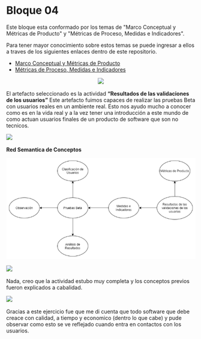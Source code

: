 # Bloque 04

Este bloque esta conformado por los temas de "Marco Conceptual y Métricas de Producto" y "Métricas de Proceso, Medidas e Indicadores".

Para tener mayor conocimiento sobre estos temas se puede ingresar a ellos a traves de los siguientes enlaces dentro de este repositorio.
- <a href="https://github.com/srgiola/Portafolio_IngSoftware/tree/master/Bloque%2004/Marco%20Conceptual%20y%20M%C3%A9tricas%20de%20Producto" 
    target=”_blank”>Marco Conceptual y Métricas de Producto</a>
- <a href="https://github.com/srgiola/Portafolio_IngSoftware/tree/master/Bloque%2004/M%C3%A9tricas%20de%20Proceso%2C%20Medidas%20e%20Indicadores" 
    target=”_blank”>Métricas de Proceso, Medidas e Indicadores</a>

<p align="center">
<img
    src="https://www.solucionesc2.com/wp-content/uploads/2014/10/analitica_WEB.jpg"
    width="400px"
/>
 </p>

El artefacto seleccionado es la actividad **“Resultados de las validaciones de los usuarios”** Este artefacto fuimos capaces de realizar las pruebas Beta con usuarios reales en un ambiente real. Esto nos ayudo mucho a conocer como es en la vida real y a la vez tener una introducción a este mundo de como actuan usuarios finales de un producto de software que son no tecnicos. </br>

<p align="left">
<img
    src="https://www.docirs.cl/images/grafo_equivalente_logo_estructurado.jpg"
    width="75px"
/>

**Red Semantica de Conceptos**
<p align="center">
<img
    src="https://github.com/srgiola/Portafolio_IngSoftware/blob/master/Bloque%2004/Red%20Semantica.png"
    width="600px"
/>

<p align="left">
<img
    src="https://blog.pro-optim.com/wp-content/uploads/noun_continuous-improvement_1326963.png"
    width="50px"
/>

Nada, creo que la actividad estubo muy completa y los conceptos previos fueron explicados a cabalidad.
 
 </p>
 <p align="left">
<img
    src="https://i.pinimg.com/564x/e9/3b/7c/e93b7c713430bf42f7c03aba0331bcb0.jpg"
    width="75px"
/>
 </p>
 
Gracias a este ejercicio fue que me di cuenta que todo software que debe creace con calidad, a tiempo y economico (dentro lo que cabe) y pude observar como esto se ve reflejado cuando entra en contactos con los usuarios.
